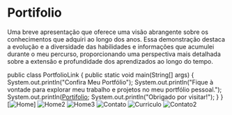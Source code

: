 ﻿# Portifolio
 Uma breve apresentação que oferece uma visão abrangente sobre os conhecimentos que adquiri ao longo dos anos. Essa demonstração destaca a evolução e a diversidade das habilidades e informações que acumulei durante o meu percurso, proporcionando uma perspectiva mais detalhada sobre a extensão e profundidade dos aprendizados ao longo do tempo.
 
public class PortfolioLink {
    public static void main(String[] args) {
       System.out.println("Confira Meu Portfólio"); 
        System.out.println("Fique à vontade para explorar meu trabalho e projetos no meu portfólio pessoal.");
        System.out.println([Portifolio](https://portifoliodv.netlify.app/);
        System.out.println("Obrigado por visitar!");
    }
}
[![Home](https://github.com/joaovitor022/portifolio/assets/137309600/d40ba660-4304-4138-9dba-457bc7da7139)]
![Home2](https://github.com/joaovitor022/portifolio/assets/137309600/11295ed1-91f0-4b0c-96ea-67abd6a524b2)
![Home3](https://github.com/joaovitor022/portifolio/assets/137309600/b0177eeb-536d-426f-9c55-4863b380d0c0)
![Contato](https://github.com/joaovitor022/portifolio/assets/137309600/a435d313-4e64-44c9-8186-8764ff444930)
![Curriculo](https://github.com/joaovitor022/portifolio/assets/137309600/d16b4f56-c5f9-42b1-8bb5-cbb09a6a6357)
![Contato2](https://github.com/joaovitor022/portifolio/assets/137309600/52ecf203-bc0d-47b2-85a3-a56efdc03138)
